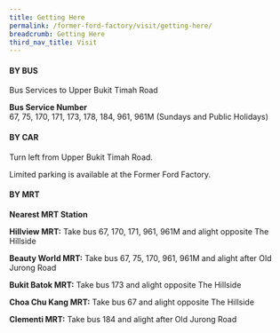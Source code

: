 ```yaml
---
title: Getting Here
permalink: /former-ford-factory/visit/getting-here/
breadcrumb: Getting Here
third_nav_title: Visit
---
```

#### BY BUS

Bus Services to Upper Bukit Timah Road

**Bus Service Number**<br>
67, 75, 170, 171, 173, 178, 184, 961, 961M (Sundays and Public Holidays)



#### BY CAR

Turn left from Upper Bukit Timah Road.

Limited parking is available at the Former Ford Factory.



#### BY MRT

**Nearest MRT Station**

**Hillview MRT:**
Take bus 67, 170, 171, 961, 961M and alight opposite The Hillside

**Beauty World MRT:**
Take bus 67, 75, 170, 961, 961M and alight after Old Jurong Road

**Bukit Batok MRT:**
Take bus 173 and alight opposite The Hillside

**Choa Chu Kang MRT:**
Take bus 67 and alight opposite The Hillside

**Clementi MRT:**
Take bus 184 and alight after Old Jurong Road